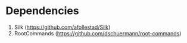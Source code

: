 Dependencies
==============

1. Silk (https://github.com/afollestad/Silk)
2. RootCommands (https://github.com/dschuermann/root-commands)